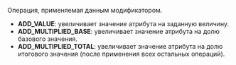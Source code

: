 Операция, применяемая данным модификатором.

- **ADD_VALUE**: увеличивает значение атрибута на заданную величину.
- **ADD_MULTIPLIED_BASE**: увеличивает значение атрибута на долю базового значения.
- **ADD_MULTIPLIED_TOTAL**: увеличивает значение атрибута на долю итогового значения (после применения всех остальных операций).